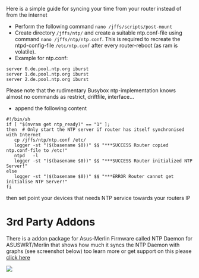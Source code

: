 Here is a simple guide for syncing your time from your router instead of from the internet

* Perform the following command `nano /jffs/scripts/post-mount`
* Create directory `/jffs/ntp/` and create a suitable ntp.conf-file using command `nano /jffs/ntp/ntp.conf`. 
This is required to recreate the ntpd-config-file `/etc/ntp.conf` after every router-reboot (as ram is volatile).
* Example for ntp.conf:
```
server 0.de.pool.ntp.org iburst
server 1.de.pool.ntp.org iburst
server 2.de.pool.ntp.org iburst
```
Please note that the rudimentary Busybox ntp-implementation knows almost no commands as restrict, driftfile, interface...
* append the following content

```
#!/bin/sh
if [ "$(nvram get ntp_ready)" == "1" ];
then  # Only start the NTP server if router has itself synchronised with Internet
   cp /jffs/ntp/ntp.conf /etc/
   logger -st "($(basename $0))" $$ "***SUCCESS Router copied ntp.conf-file to /etc!"
   ntpd   -l
   logger -st "($(basename $0))" $$ "***SUCCESS Router initialized NTP Server!"
else
   logger -st "($(basename $0))" $$ "***ERROR Router cannot get initialise NTP Server!"
fi
```

then set point your devices that needs NTP service towards your routers IP

# 3rd Party Addons

There is a addon package for Asus-Merlin Firmware called NTP Daemon for ASUSWRT/Merlin that shows how much it syncs the NTP Daemon with graphs (see screenshot below) too learn more or get support on this please [click here](https://www.snbforums.com/threads/ntp-daemon-for-asuswrt-merlin.28041/)

![](http://oi67.tinypic.com/x39xd1.jpg)